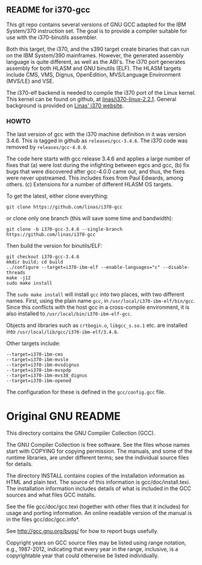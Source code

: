 README for i370-gcc
-------------------
This git repo contains several versions of GNU GCC adapted for the
IBM System/370 instruction set. The goal is to provide a compiler
suitable for use with the i370-binutils assembler.

Both this target, the i370, and the s390 target create binaries that can
run on the IBM System/390 mainframes. However, the generated assembly
language is quite different, as well as the ABI's. The i370 port
generates assembly for both HLASM and GNU binutils (ELF). The HLASM
targets include CMS, VMS, Dignus, OpenEdition, MVS/Language
Environment (MVS/LE) and VSE.

The i370-elf backend is needed to compile the i370 port of the
Linux kernel.  This kernel can be found on github, at
[linas/i370-linux-2.2.1](https://github.com/linas/i370-linux-2.2.1).
General background is provided on
[Linas' i370 website](https://linas.org/linux/i370/i370.html).

### HOWTO
The last version of gcc with the i370 machine definition in it was
version 3.4.6. This is tagged in github as `releases/gcc-3.4.6`.
The i370 code was removed by `releases/gcc-4.0.0`.

The code here starts with gcc release 3.4.6 and applies a large number
of fixes that (a) were lost during the infighting between egcs and gcc,
(b) fix bugs that were discovered after gcc-4.0.0 came out, and thus,
the fixes were never upstreamed.  This includes fixes from Paul Edwards,
among others. (c) Extensions for a number of different HLASM OS targets.

To get the latest, either clone everything:
```
git clone https://github.com/linas/i370-gcc
```
or clone only one branch (this will save some time and bandwidth):
```
git clone -b i370-gcc-3.4.6 --single-branch https://github.com/linas/i370-gcc
```
Then build the version for binutils/ELF:
```
git checkout i370-gcc-3.4.6
mkdir build; cd build
../configure --target=i370-ibm-elf --enable-languages="c" --disable-threads
make -j12
sudo make install
```

The `sudo make install` will install `gcc` into two places, with two
different names. First, using the plain name `gcc`, in
`/usr/local/i370-ibm-elf/bin/gcc`. Since this conflicts with the host
gcc in a cross-compile environment, it is also installed to
`/usr/local/bin/i370-ibm-elf-gcc`.

Objects and libraries such as `crtbegin.o`, `libgcc_s.so.1` etc.
are installed into `/usr/local/lib/gcc/i370-ibm-elf/3.4.6`.

Other targets include:
```
--target=i370-ibm-cms
--target=i370-ibm-mvsle
--target=i370-ibm-mvsdignus
--target=i370-ibm-mvspdp
--target=i370-ibm-mvs38_dignus
--target=i370-ibm-opened
```
The configuration for these is defined in the `gcc/config.gcc` file.


Original GNU README
===================
This directory contains the GNU Compiler Collection (GCC).

The GNU Compiler Collection is free software.  See the files whose
names start with COPYING for copying permission.  The manuals, and
some of the runtime libraries, are under different terms; see the
individual source files for details.

The directory INSTALL contains copies of the installation information
as HTML and plain text.  The source of this information is
gcc/doc/install.texi.  The installation information includes details
of what is included in the GCC sources and what files GCC installs.

See the file gcc/doc/gcc.texi (together with other files that it
includes) for usage and porting information.  An online readable
version of the manual is in the files gcc/doc/gcc.info*.

See http://gcc.gnu.org/bugs/ for how to report bugs usefully.

Copyright years on GCC source files may be listed using range
notation, e.g., 1987-2012, indicating that every year in the range,
inclusive, is a copyrightable year that could otherwise be listed
individually.

